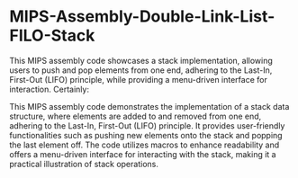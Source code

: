 # MIPS-Assembly-Double-Link-List-FILO-Stack
This MIPS assembly code showcases a stack implementation, allowing users to push and pop elements from one end, adhering to the Last-In, First-Out (LIFO) principle, while providing a menu-driven interface for interaction.
Certainly:

This MIPS assembly code demonstrates the implementation of a stack data structure, where elements are added to and removed from one end, adhering to the Last-In, First-Out (LIFO) principle. 
It provides user-friendly functionalities such as pushing new elements onto the stack and popping the last element off. 
The code utilizes macros to enhance readability and offers a menu-driven interface for interacting with the stack, making it a practical illustration of stack operations.
